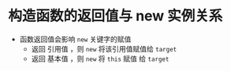 # 构造函数的返回值与 new 实例关系

- 函数返回值会影响 `new` 关键字的赋值
  - 返回 引用值 ，则 `new` 将该引用值赋值给 `target`
  - 返回 基本值 ，则 `new` 将 `this` 赋值 给 `target`

